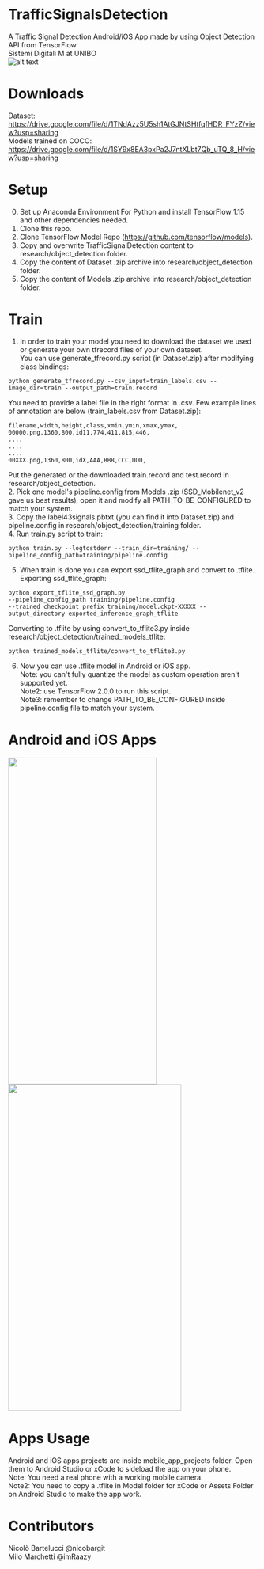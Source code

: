# TrafficSignalsDetection
A Traffic Signal Detection Android/iOS App made by using Object Detection API from TensorFlow<br>Sistemi Digitali M at UNIBO<br>![alt text](https://github.com/nicobargit/TrafficSignalDetection/blob/master/images/logo.png)
# Downloads
Dataset: https://drive.google.com/file/d/1TNdAzz5U5sh1AtGJNtSHtfqfHDR_FYzZ/view?usp=sharing<br>
Models trained on COCO: https://drive.google.com/file/d/1SY9x8EA3pxPa2J7ntXLbt7Qb_uTQ_8_H/view?usp=sharing
# Setup
0. Set up Anaconda Environment For Python and install TensorFlow 1.15 and other dependencies needed.<br>
1. Clone this repo.<br>
2. Clone TensorFlow Model Repo (https://github.com/tensorflow/models).<br>
3. Copy and overwrite TrafficSignalDetection content to research/object_detection folder.<br>
4. Copy the content of Dataset .zip archive into research/object_detection folder.<br>
5. Copy the content of Models .zip archive into research/object_detection folder.<br>
# Train
1. In order to train your model you need to download the dataset we used or generate your own tfrecord files of your own dataset.<br>
You can use generate_tfrecord.py script (in Dataset.zip) after modifying class bindings:
```
python generate_tfrecord.py --csv_input=train_labels.csv --image_dir=train --output_path=train.record
```
You need to provide a label file in the right format in .csv. 
Few example lines of annotation are below (train_labels.csv from Dataset.zip):
``` 
filename,width,height,class,xmin,ymin,xmax,ymax,
00000.png,1360,800,id11,774,411,815,446, 
....
....
....
00XXX.png,1360,800,idX,AAA,BBB,CCC,DDD,
```
Put the generated or the downloaded train.record and test.record in research/object_detection.<br>
2. Pick one model's pipeline.config from Models .zip (SSD_Mobilenet_v2 gave us best results), open it and modify all PATH_TO_BE_CONFIGURED to match your system. <br>
3. Copy the label43signals.pbtxt (you can find it into Dataset.zip) and pipeline.config in research/object_detection/training folder.<br>
4. Run train.py script to train:
```
python train.py --logtostderr --train_dir=training/ --pipeline_config_path=training/pipeline.config
```
5. When train is done you can export ssd_tflite_graph and convert to .tflite.<br>
Exporting ssd_tflite_graph:
```
python export_tflite_ssd_graph.py 
--pipeline_config_path training/pipeline.config 
--trained_checkpoint_prefix training/model.ckpt-XXXXX --output_directory exported_inference_graph_tflite 
```
Converting to .tflite by using convert_to_tflite3.py inside research/object_detection/trained_models_tflite:
```
python trained_models_tflite/convert_to_tflite3.py
```
6. Now you can use .tflite model in Android or iOS app.<br>
Note: you can't fully quantize the model as custom operation aren't supported yet.<br>
Note2: use TensorFlow 2.0.0 to run this script.<br>
Note3: remember to change PATH_TO_BE_CONFIGURED inside pipeline.config file to match your system.
# Android and iOS Apps
<img src="https://github.com/nicobargit/TrafficSignalDetection/blob/master/images/ios.PNG" width="300" height="660">
<img src="https://github.com/nicobargit/TrafficSignalDetection/blob/master/images/android.jpeg" width="350" height="660">

# Apps Usage 
Android and iOS apps projects are inside mobile_app_projects folder. Open them to Android Studio or xCode to sideload the app on your phone.<br>
Note: You need a real phone with a working mobile camera.<br>
Note2: You need to copy a .tflite in Model folder for xCode or Assets Folder on Android Studio to make the app work.
# Contributors
Nicolò Bartelucci @nicobargit<br>Milo Marchetti @imRaazy
